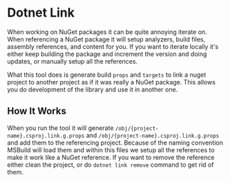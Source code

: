 # Dotnet Link

When working on NuGet packages it can be quite annoying iterate on. When referencing a NuGet package it will setup analyzers, build files, assembly references, and content for you. If you want to iterate locally it's either keep building the package and increment the version and doing updates, or manually setup all the references. 

What this tool does is generate build `props` and `targets` to link a nuget project to another project as if it was really a NuGet package. This allows you do development of the library and use it in another one.


## How It Works 
When you run the tool it will generate `/obj/{project-name}.csproj.link.g.props` and `/obj/{project-name}.csproj.link.g.props` and add them to the referencing project. Because of the naming convention MSBuild will load them and within this files we setup all the references to make it work like a NuGet reference. If you want to remove the reference either clean the project, or do `dotnet link remove` command to get rid of them. 